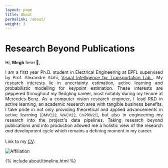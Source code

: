 ```yaml
---
layout: page
title: About
permalink: /about/
weight: 3
---
```


# Research Beyond Publications

Hi, **Megh** here :wave:,<br>
<div style="text-align: justify">
	I am a first year Ph.D. student in Electrical Engineering at EPFL supervised by Prof. Alexandre Alahi, <a href="https://www.epfl.ch/labs/vita/" target="_blank"> Visual Intelligence for Transportation Lab </a>. My research interests lie in uncertainty estimation, active learning and probabilistic modelling for keypoint estimation. These interests are peppered throughout my fledgling  career, most notably during my tenure at Mercedes-Benz. As a computer vision research engineer, I lead R&D in active learning, an academic research area with tangible business benefits. I take pride in not only providing theoretical and applied advancements in active learning <small>[BMVC22, WACV22, CVPRW21]</small>, but also in engineering my research into the project's data pipelines. Taking research beyond publications and into production allowed me a holistic view of the research <i>and</i> development cycle which remains a defining moment in my career. <br><br>
	Link to my <a href="https://meghshukla.github.io/files/MeghShukla_CV.pdf" target="_blank">CV</a>.
</div>

![Affiliation](https://raw.githubusercontent.com/meghshukla/meghshukla.github.io/master/files/images/affiliation.png)

<div class="row">
{% include about/timeline.html %}
</div>